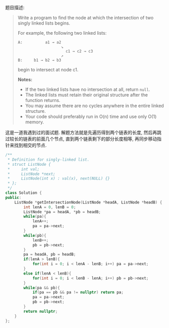 题目描述:

> Write a program to find the node at which the intersection of two singly linked lists begins.
>
> For example, the following two linked lists:
>
> ```
> A:          a1 → a2
>                    ↘
>                      c1 → c2 → c3
>                    ↗            
> B:     b1 → b2 → b3
>
> ```
>
> begin to intersect at node c1.
>
> **Notes:**
>
> - If the two linked lists have no intersection at all, return `null`.
> - The linked lists must retain their original structure after the function returns.
> - You may assume there are no cycles anywhere in the entire linked structure.
> - Your code should preferably run in O(n) time and use only O(1) memory.

这是一道我遇到过的面试题. 解题方法就是先遍历得到两个链表的长度, 然后再跳过较长的链表的前面几个节点, 直到两个链表剩下的部分长度相等, 再同步移动指针来找到相交的节点.

```c++
/**
 * Definition for singly-linked list.
 * struct ListNode {
 *     int val;
 *     ListNode *next;
 *     ListNode(int x) : val(x), next(NULL) {}
 * };
 */
class Solution {
public:
    ListNode *getIntersectionNode(ListNode *headA, ListNode *headB) {
        int lenA = 0, lenB = 0;
        ListNode *pa = headA, *pb = headB;
        while(pa){
            lenA++;
            pa = pa->next;
        }
        while(pb){
            lenB++;
            pb = pb->next;
        }
        pa = headA, pb = headB;
        if(lenA > lenB){
            for(int i = 0; i < lenA - lenB; i++) pa = pa->next;
        }
        else if(lenA < lenB){
            for(int i = 0; i < lenB - lenA; i++) pb = pb->next;
        }
        while(pa && pb){
            if(pa == pb && pa != nullptr) return pa;
            pa = pa->next;
            pb = pb->next;
        }
        return nullptr;
    }
};
```

